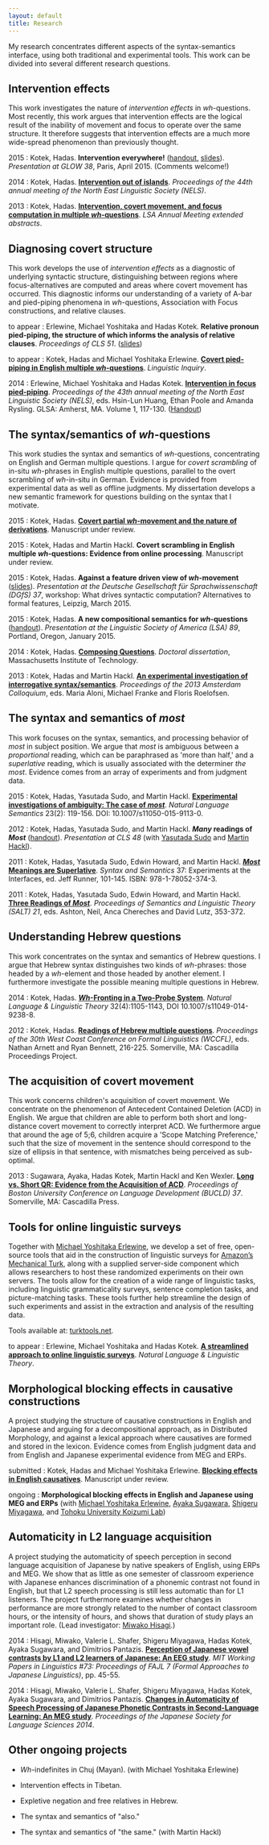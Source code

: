 ```yaml
---
layout: default
title: Research
---
```


My research concentrates different aspects of the syntax-semantics interface, using both traditional and experimental tools. This work can be divided into several different research questions.


Intervention effects
--------------------
This work investigates the nature of *intervention effects* in *wh*-questions. Most recently, this work argues that intervention effects are the logical result of the inability of movement and focus to operate over the same structure. It therefore suggests that intervention effects are a much more wide-spread phenomenon than previously thought. 

2015
: Kotek, Hadas. **Intervention everywhere!** ([handout,](Kotek-intervention-everywhere-handout.pdf) [slides](Kotek-intervention-everywhere-slides.pdf)). *Presentation at GLOW 38*, Paris, April 2015. (Comments welcome!)

2014
: Kotek, Hadas. [**Intervention out of islands**](Kotek-intervention-out-of-islands.pdf). *Proceedings of the 44th annual meeting of the North East Linguistic Society (NELS)*.

2013
: Kotek, Hadas. [**Intervention, covert movement, and focus computation in multiple *wh*-questions**](Kotek%20LSA%202013.pdf). *LSA Annual Meeting extended abstracts*.


Diagnosing covert structure
---------------------------
This work develops the use of *intervention effects* as a diagnostic of underlying syntactic structure, distinguishing between regions where focus-alternatives are computed and areas where covert movement has occurred. This diagnostic informs our understanding of a variety of A-bar and pied-piping phenomena in *wh*-questions, Association with Focus constructions, and relative clauses.

to appear
: Erlewine, Michael Yoshitaka and Hadas Kotek. **Relative pronoun pied-piping, the structure of which informs the analysis of relative clauses**. *Proceedings of CLS 51*. ([slides](Erlewine-kotek-relp-cls2015.pdf))

to appear
: Kotek, Hadas and Michael Yoshitaka Erlewine. [**Covert pied-piping in English multiple *wh*-questions**](http://ling.auf.net/lingbuzz/001736). *Linguistic Inquiry*. 

2014
: Erlewine, Michael Yoshitaka and Hadas Kotek. [**Intervention in focus pied-piping**](http://semanticsarchive.net/Archive/WIzNzViN/erlewine-kotek-nels2013-preprint.pdf). *Proceedings of the 43th annual meeting of the North East Linguistic Society (NELS)*, eds. Hsin-Lun Huang, Ethan Poole and Amanda Rysling. GLSA: Amherst, MA. Volume 1, 117-130. ([Handout](Kotek-Erlewine-nels2013.pdf))


The syntax/semantics of *wh*-questions
--------------------------------------
This work studies the syntax and semantics of *wh*-questions, concentrating on English and German multiple questions. I argue for *covert scrambling* of in-situ *wh*-phrases in English multiple questions, parallel to the overt scrambling of *wh*-in-situ in German. Evidence is provided from experimental data as well as offline judgments. My dissertation develops a new semantic framework for questions building on the syntax that I motivate.

2015 
: Kotek, Hadas. [**Covert partial *wh*-movement and the nature of derivations**](http://ling.auf.net/lingbuzz/002541/current.pdf?_s=TVHKDbQKt4hwC4kt). Manuscript under review.

2015
: Kotek, Hadas and Martin Hackl. **Covert scrambling in English multiple *wh*-questions: Evidence from online processing**. Manuscript under review.

2015
: Kotek, Hadas. **Against a feature driven view of *wh*-movement** ([slides](Kotek-covert-scrambling-slides.pdf)). *Presentation at the Deutsche Gesellschaft für Sprachwissenschaft (DGfS) 37*, workshop: What drives syntactic computation? Alternatives to formal features, Leipzig, March 2015.

2015
: Kotek, Hadas. **A new compositional semantics for *wh*-questions** ([handout](Kotek-synsem-handout.pdf)). *Presentation at the Linguistic Society of America (LSA) 89*, Portland, Oregon, January 2015. 

2014
: Kotek, Hadas. [**Composing Questions**](http://ling.auf.net/lingbuzz/002231/current.pdf?_s=mFXst8rtWr5B1Rhc). *Doctoral dissertation*, Massachusetts Institute of Technology.

2013
: Kotek, Hadas and Martin Hackl. [**An experimental investigation of interrogative syntax/semantics**](http://www.illc.uva.nl/AC/AC2013/uploaded_files/inlineitem/19_Kotek_Hackl.pdf). *Proceedings of the 2013 Amsterdam Colloquium*, eds. Maria Aloni, Michael Franke and Floris Roelofsen.


The syntax and semantics of *most*
----------------------------------
This work focuses on the syntax, semantics, and processing behavior of *most* in subject position. We argue that *most* is ambiguous between a *proportional* reading, which can be paraphrased as 'more than half,' and a *superlative* reading, which is usually associated with the determiner *the most*. Evidence comes from an array of experiments and from judgment data. 

2015
: Kotek, Hadas, Yasutada Sudo, and Martin Hackl. [**Experimental investigations of ambiguity: The case of *most***](http://semanticsarchive.net/Archive/TliOGUyM/most-final.pdf). *Natural Language Semantics* 23(2): 119-156.  DOI: 10.1007/s11050-015-9113-0.

2012
: Kotek, Hadas, Yasutada Sudo, and Martin Hackl. ***Many* readings of *Most*** ([handout](Kotek%20-%20Many%20readings%20of%20most.pdf)). *Presentation at CLS 48* (with [Yasutada Sudo](http://web.mit.edu/ysudo/www/) and [Martin Hackl](http://web.mit.edu/hackl/www/)).

2011
: Kotek, Hadas, Yasutada Sudo, Edwin Howard, and Martin Hackl. [***Most* Meanings are Superlative**](Most%20meanings%20are%20superlative.pdf). *Syntax and Semantics* 37: Experiments at the Interfaces, ed. Jeff Runner, 101-145. ISBN: 978-1-78052-374-3.

2011
: Kotek, Hadas, Yasutada Sudo, Edwin Howard, and Martin Hackl. [**Three Readings of *Most***](Three%20readings%20of%20most-final.pdf). *Proceedings of Semantics and Linguistic Theory (SALT) 21*, eds. Ashton, Neil, Anca Chereches and David Lutz, 353-372.


Understanding Hebrew questions 
------------------------------
This work concentrates on the syntax and semantics of Hebrew questions. I argue that Hebrew syntax distinguishes two kinds of *wh*-phrases: those headed by a *wh*-element and those headed by another element. I furthermore investigate the possible meaning multiple questions in Hebrew. 

2014
: Kotek, Hadas. [***Wh*-Fronting in a Two-Probe System**](http://link.springer.com/article/10.1007/s11049-014-9238-8?sa_campaign=email%2Fevent%2FarticleAuthor%2FonlineFirst). *Natural Language & Linguistic Theory* 32(4):1105-1143, DOI 10.1007/s11049-014-9238-8.

2012
: Kotek, Hadas. [**Readings of Hebrew multiple questions**](KotekWCCFL30revised2.pdf). *Proceedings of the 30th West Coast Conference on Formal Linguistics (WCCFL)*, eds. Nathan Arnett and Ryan Bennett, 216-225. Somerville, MA: Cascadilla Proceedings Project.


The acquisition of covert movement
----------------------------------
This work concerns children's acquisition of covert movement. We concentrate on the phenomenon of Antecedent Contained Deletion (ACD) in English. We argue that children are able to perform both short and long-distance covert movement to correctly interpret ACD. We furthermore argue that around the age of 5;6, children acquire a 'Scope Matching Preference,' such that the size of movement in the sentence should correspond to the size of ellipsis in that sentence, with mismatches being perceived as sub-optimal.

2013
: Sugawara, Ayaka, Hadas Kotek, Martin Hackl and Ken Wexler. [**Long vs. Short QR: Evidence from the Acquisition of ACD**](Kotek%20ACD%20BUCLD%20proceedings.pdf). *Proceedings of Boston University Conference on Language Development (BUCLD) 37*. Somerville, MA: Cascadilla Press.


Tools for online linguistic surveys
-----------------------------------
Together with [Michael Yoshitaka Erlewine](http://mitcho.com/academic/), we develop a set of free, open-source tools that aid in the construction of linguistic surveys for [Amazon’s Mechanical Turk](https://www.mturk.com/mturk/welcome), along with a supplied server-side component which allows researchers to host these randomized experiments on their own servers. The tools allow for the creation of a wide range of linguistic tasks, including linguistic grammaticality surveys, sentence completion tasks, and picture-matching tasks. These tools further help streamline the design of such experiments and assist in the extraction and analysis of the resulting data.

Tools available at: [turktools.net](turktools.net).

to appear
: Erlewine, Michael Yoshitaka and Hadas Kotek. [**A streamlined approach to online linguistic surveys**](http://ling.auf.net/lingbuzz/001802/current.pdf?_s=LiLdL09ykzKwmSOX). *Natural Language & Linguistic Theory*. 


Morphological blocking effects in causative constructions
---------------------------------------------------------
A project studying the structure of causative constructions in English and Japanese and arguing for a decompositional approach, as in Distributed Morphology, and against a lexical approach where causatives are formed and stored in the lexicon.  Evidence comes from English judgment data and from English and Japanese experimental evidence from MEG and ERPs. 

submitted
: Kotek, Hadas and Michael Yoshitaka Erlewine. [**Blocking effects in English causatives**](http://ling.auf.net/lingbuzz/001896). Manuscript under review.

ongoing
: **Morphological blocking effects in English and Japanese using MEG and ERPs** (with [Michael Yoshitaka Erlewine](http://mitcho.com/academic/), [Ayaka Sugawara](http://web.mit.edu/ayakasug/www/), [Shigeru Miyagawa](http://web.mit.edu/miyagawa/www/), and [Tohoku University Koizumi Lab](http://www.sal.tohoku.ac.jp/ling/index-en.html))


Automaticity in L2 language acquisition
---------------------------------------
A project studying the automaticity of speech perception in second language acquisition of Japanese by native speakers of English, using ERPs and MEG. We show that as little as one semester of classroom experience with Japanese enhances discrimination of a phonemic contrast not found in English, but that L2 speech processing is still less automatic than for L1 listeners. The project furthermore examines whether changes in performance are more strongly related to the number of contact classroom hours, or the intensity of hours, and shows that duration of study plays an important role. (Lead investigator: [Miwako Hisagi](http://www.linguistics.uconn.edu/profile/hisagi.html).)

2014 
: Hisagi, Miwako, Valerie L. Shafer, Shigeru Miyagawa, Hadas Kotek, Ayaka Sugawara, and Dimitrios Pantazis. [**Perception of Japanese vowel contrasts by L1 and L2 learners of Japanese: An EEG study**](Kotek-FAJL-procedings.pdf). *MIT Working Papers in Linguistics #73: Proceedings of FAJL 7 (Formal Approaches to Japanese Linguistics)*, pp. 45-55.

2014
: Hisagi, Miwako, Valerie L. Shafer, Shigeru Miyagawa, Hadas Kotek, Ayaka Sugawara, and Dimitrios Pantazis. [**Changes in Automaticity of Speech Processing of Japanese Phonetic Contrasts in Second-Language Learning: An MEG study**](Kotek-JSLS-proceedings.pdf). *Proceedings of the  Japanese Society for Language Sciences 2014*. 


Other ongoing projects
----------------------
* *Wh*-indefinites in Chuj (Mayan). (with Michael Yoshitaka Erlewine)

* Intervention effects in Tibetan. 

* Expletive negation and free relatives in Hebrew.

* The syntax and semantics of "also." 

* The syntax and semantics of "the same." (with Martin Hackl)
